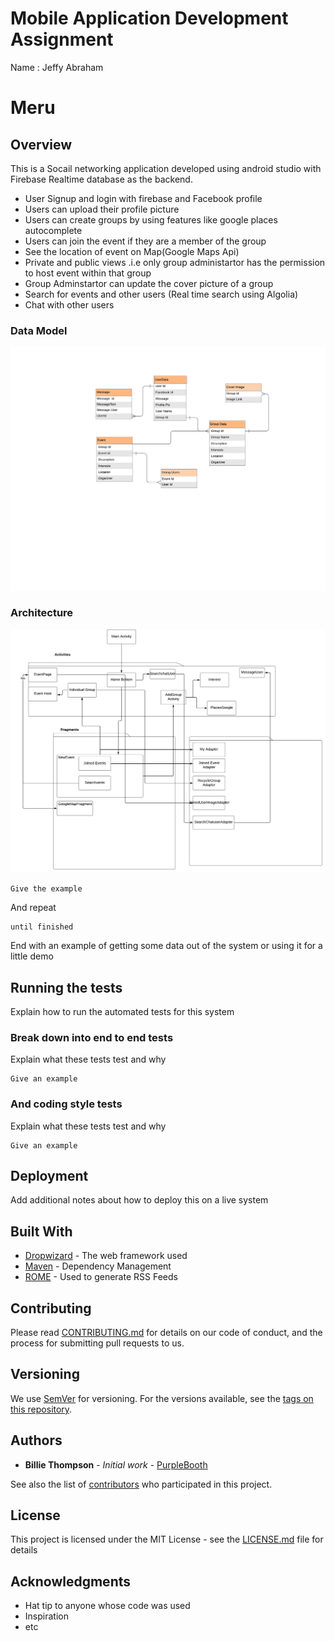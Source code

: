 # Mobile Application Development Assignment

Name : Jeffy Abraham

# Meru 

## Overview
This is a Socail networking application developed using android studio with Firebase Realtime database as the backend.

  * User Signup and login with firebase and Facebook profile
  * Users can upload their profile picture
  * Users can create groups by using features like google places autocomplete
  * Users can join the event if they are  a member of the group
  * See the location of event on Map(Google Maps Api)
  * Private and public views .i.e only group administartor has the permission to host event within that group
  * Group Adminstartor can update the cover picture of a group
  * Search for events and other users (Real time search using Algolia)
  * Chat with other users

  




### Data Model

![alt text](er.png)

### Architecture

![alt text](Architecture.png)

```
Give the example
```

And repeat

```
until finished
```

End with an example of getting some data out of the system or using it for a little demo

## Running the tests

Explain how to run the automated tests for this system

### Break down into end to end tests

Explain what these tests test and why

```
Give an example
```

### And coding style tests

Explain what these tests test and why

```
Give an example
```

## Deployment

Add additional notes about how to deploy this on a live system

## Built With

* [Dropwizard](http://www.dropwizard.io/1.0.2/docs/) - The web framework used
* [Maven](https://maven.apache.org/) - Dependency Management
* [ROME](https://rometools.github.io/rome/) - Used to generate RSS Feeds

## Contributing

Please read [CONTRIBUTING.md](https://gist.github.com/PurpleBooth/b24679402957c63ec426) for details on our code of conduct, and the process for submitting pull requests to us.

## Versioning

We use [SemVer](http://semver.org/) for versioning. For the versions available, see the [tags on this repository](https://github.com/your/project/tags). 

## Authors

* **Billie Thompson** - *Initial work* - [PurpleBooth](https://github.com/PurpleBooth)

See also the list of [contributors](https://github.com/your/project/contributors) who participated in this project.

## License

This project is licensed under the MIT License - see the [LICENSE.md](LICENSE.md) file for details

## Acknowledgments

* Hat tip to anyone whose code was used
* Inspiration
* etc
